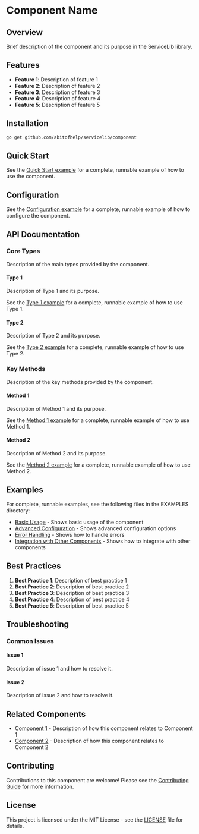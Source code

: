 # Component Name

## Overview

Brief description of the component and its purpose in the ServiceLib library.

## Features

- **Feature 1**: Description of feature 1
- **Feature 2**: Description of feature 2
- **Feature 3**: Description of feature 3
- **Feature 4**: Description of feature 4
- **Feature 5**: Description of feature 5

## Installation

```bash
go get github.com/abitofhelp/servicelib/component
```

## Quick Start

See the [Quick Start example](../EXAMPLES/component/quickstart_example.go) for a complete, runnable example of how to use the component.

## Configuration

See the [Configuration example](../EXAMPLES/component/configuration_example.go) for a complete, runnable example of how to configure the component.

## API Documentation

### Core Types

Description of the main types provided by the component.

#### Type 1

Description of Type 1 and its purpose.

See the [Type 1 example](../EXAMPLES/component/type1_example.go) for a complete, runnable example of how to use Type 1.

#### Type 2

Description of Type 2 and its purpose.

See the [Type 2 example](../EXAMPLES/component/type2_example.go) for a complete, runnable example of how to use Type 2.

### Key Methods

Description of the key methods provided by the component.

#### Method 1

Description of Method 1 and its purpose.

See the [Method 1 example](../EXAMPLES/component/method1_example.go) for a complete, runnable example of how to use Method 1.

#### Method 2

Description of Method 2 and its purpose.

See the [Method 2 example](../EXAMPLES/component/method2_example.go) for a complete, runnable example of how to use Method 2.

## Examples

For complete, runnable examples, see the following files in the EXAMPLES directory:

- [Basic Usage](../EXAMPLES/component/basic_usage_example.go) - Shows basic usage of the component
- [Advanced Configuration](../EXAMPLES/component/advanced_configuration_example.go) - Shows advanced configuration options
- [Error Handling](../EXAMPLES/component/error_handling_example.go) - Shows how to handle errors
- [Integration with Other Components](../EXAMPLES/component/integration_example.go) - Shows how to integrate with other components

## Best Practices

1. **Best Practice 1**: Description of best practice 1
2. **Best Practice 2**: Description of best practice 2
3. **Best Practice 3**: Description of best practice 3
4. **Best Practice 4**: Description of best practice 4
5. **Best Practice 5**: Description of best practice 5

## Troubleshooting

### Common Issues

#### Issue 1

Description of issue 1 and how to resolve it.

#### Issue 2

Description of issue 2 and how to resolve it.

## Related Components

- [Component 1](../component1/README.md) - Description of how this component relates to Component 1
- [Component 2](../component2/README.md) - Description of how this component relates to Component 2

## Contributing

Contributions to this component are welcome! Please see the [Contributing Guide](../CONTRIBUTING.md) for more information.

## License

This project is licensed under the MIT License - see the [LICENSE](../LICENSE) file for details.

